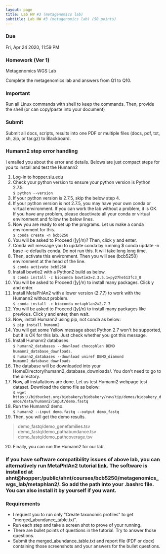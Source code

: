 ```yaml
---
layout: page
title: Lab HW #3 (metagenomics lab)
subtitle: Lab HW #3 (metagenomics lab) (50 points)
---
```


### Due
Fri, Apr 24 2020, 11:59 PM

### Homework (Ver 1)
Metagenomics WGS Lab

Complete the metagenomics lab and answers from Q1 to Q10.

### Important
Run all Linux commands with shell to keep the commands. Then, provide the shell (or can copy/paste into your document)

### Submit
Submit all docs, scripts, results into one PDF or multiple files (docs, pdf, txt, sh, zip, or tar.gz) to Blackboard.

### Humann2 step error handling
I emailed you about the error and details. Belows are just compact steps for you to install and test the Humann2

1. Log-in to hopper.slu.edu
2. Check your python version to ensure your python version is Python 2.7.5.  
`$ python --version`
3. If your python version is 2.7.5, skip the below step 4.
4. If your python version is not 2.7.5, you may have your own conda or virtual environment. If you can work the lab without a problem, it is OK. If you have any problem, please deactivate all your conda or virtual environment and follow the below lines.
5. Now you are ready to set up the programs. Let us make a conda environment for this.  
`$ conda create -n bcb5250`
6. You will be asked to Proceed ([y]/n)? Then, click y and enter.
7. Conda will message you to update conda by running $ conda update -n base -c defaults conda. Do not run this. It will take long long time.
8. Then, activate this environment. Then you will see (bcb5250) environment at the head of the line.  
`$ conda activate bcb5250`
9. Install bowtie2 with a Python2 build as below.  
`$ conda install -c bioconda bowtie2=2.3.5.1=py27he513fc3_0`
10. You will be asked to Proceed ([y]/n) to install many packages. Click y and enter.
11. Install MetaPhlAn2 with a lower version (2.7.7) to work with the Humann2 without problem.  
`$ conda install -c bioconda metaphlan2=2.7.7`
12. You will be asked to Proceed ([y]/n) to install many packages like previous. Click y and enter, then wait.
13. Now, install Humann2 using pip, not conda as below:  
`$ pip install humann2`
14. You will get some Yellow message about Python 2.7 won't be supported, but it is OK for this lab. Just check whether you got this message.
15. Install Humann2 databases.  
`$ humann2_databases --download chocophlan DEMO humann2_database_downloads`.  
`$ humann2_databases --download uniref DEMO_diamond humann2_database_downloads`
16. The database will be downloaded into your HomeDirectory/humann2_database_downloads/. You don't need to go to the directory.
17. Now, all installations are done. Let us test Humann2 webpage test dataset. Download the demo file as below:  
`$ wget https://bitbucket.org/biobakery/biobakery/raw/tip/demos/biobakery_demos/data/humann2/input/demo.fastq`
18. Run the Humann2 demo.  
`$ humann2 --input demo.fastq --output demo_fastq`
19. Then, you will get the demo results.
  >demo_fastq/demo_genefamilies.tsv
  >demo_fastq/demo_pathabundance.tsv
  >demo_fastq/demo_pathcoverage.tsv
20. Finally, you can run the Humann2 for our lab.

### If you have software compatibility issues of above lab, you can alternatively run MetaPhlAn2 tutorial [link](https://bitbucket.org/biobakery/biobakery/wiki/metaphlan2). The software is installed at ahnt@hopper:/public/ahnt/courses/bcb5250/metagenomics_wgs_lab/metaphlan2/. So add the path into your .bashrc file. You can also install it by yourself if you want.

### Requirements
- I request you to run only "Create taxonomic profiles" to get "merged_abundance_table.txt". 
- Run each step and take a screen shot to prove of your running.
- There are bullet points of questions in the tutorial. Try to answer those questions.
- Submit the merged_abundance_table.txt and report file (PDF or docx) containing those screenshots and your answers for the bullet questions. 
